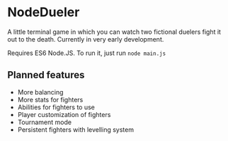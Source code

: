 # NodeDueler

A little terminal game in which you can watch two fictional duelers fight it out to the death. Currently in very early development.

Requires ES6 Node.JS. To run it, just run `node main.js`

## Planned features

- More balancing
- More stats for fighters
- Abilities for fighters to use
- Player customization of fighters
- Tournament mode
- Persistent fighters with levelling system
